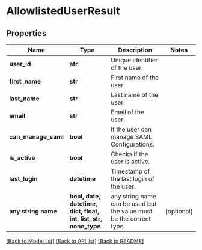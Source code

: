 # AllowlistedUserResult


## Properties
Name | Type | Description | Notes
------------ | ------------- | ------------- | -------------
**user_id** | **str** | Unique identifier of the user. | 
**first_name** | **str** | First name of the user. | 
**last_name** | **str** | Last name of the user. | 
**email** | **str** | Email of the user. | 
**can_manage_saml** | **bool** | If the user can manage SAML Configurations. | 
**is_active** | **bool** | Checks if the user is active. | 
**last_login** | **datetime** | Timestamp of the last login of the user. | 
**any string name** | **bool, date, datetime, dict, float, int, list, str, none_type** | any string name can be used but the value must be the correct type | [optional]

[[Back to Model list]](../README.md#documentation-for-models) [[Back to API list]](../README.md#documentation-for-api-endpoints) [[Back to README]](../README.md)


